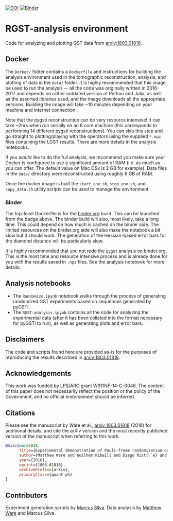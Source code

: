 [![DOI](https://zenodo.org/badge/DOI/10.5281/zenodo.4292751.svg)](https://doi.org/10.5281/zenodo.4292751)
[![Binder](https://mybinder.org/badge_logo.svg)](https://mybinder.org/v2/gh/matthewware/RGST-analysis/binder)

# RGST-analysis environment

Code for analyzing and plotting GST data from [arxiv:1803.01818](https://arxiv.org/abs/1803.01818).

## Docker
The `Docker/` folder contains a `Dockerfile` and instructions for building the analysis environment used in the tomographic reconstruction, analysis, and plotting of data in the `data/` folder. It is highly recommended that this image be used to run the analysis -- all the code was originally written in 2016-2017 and depends on rather outdated version of Python and Julia, as well as the assorted libraries used, and the image downloads all the appropriate versions. Building the image will take ~10 minutes depending on your machine and internet connection.

Note that the pygsti reconstruction can be very resource intensive! It can take ~2hrs when run serially on an 8 core machine (this corresponds to performing 14 different pygsti reconstructions). You can skip this step and go straight to plotting/playing with the operators using the supplied `*.npz` files containing the LGST results. There are more details in the analysis notebooks.

If you _would_ like to
do the full analysis, we recommend you make sure your Docker is configured to
use a significant amount of RAM (i.e. as much as you can offer. The default value on Mac OSx is 2 GB for example). Data files in
the `data/` directory were reconstructed using roughly 6 GB of RAM.

Once the docker image is built the `start_env.sh`, `stop_env.sh`, and
`copy_data.sh` utility scripts can be used to manage the environment.

### Binder
The top-level Dockerfile is for the [binder.org](https://mybinder.org/) build. This can be launched from the badge above. The binder build will also, most likely, take a long time. This could depend on how much is cached on the binder side. The limited resources on the binder.org side will also make the notebook a bit slow but it should work. The generation of the Hessian-based error bars for the diamond distance will be particularly slow.

It is highly recommended that you not redo the `pygst` analysis on binder.org. This is the most time and resource intensive process and is already done for you with the results saved in `.npz` files. See the analysis notebook for more details.

## Analysis notebooks
  * The `Randomize.ipynb` notebook walks through the process of generating randomized GST experiments based on sequences generated by pyGSTi.
  * The `RGST-analysis.ipynb` contains all the code for analyzing the experimental data (after it has been collated into the format necessary for pyGSTi to run), as well as generating plots and error bars.

## Disclaimers

The code and scripts found here are provided as-is for the purposes of reproducing the results described in [arxiv:1803.01818](https://arxiv.org/abs/1803.01818).

## Acknowledgements

This work was funded by LPS/ARO grant W911NF-14-C-0048.  The content of this paper does not necessarily reflect the position or the policy of the Government,
and no official endorsement should be inferred.

## Citations

Please see the manuscript by Ware et al., [arxiv:1803.01818](https://arxiv.org/abs/1803.01818) (2018) for additional details,
and cite the arXiv version and the most recently published version of the manuscript when referring to this work.

```bibtex
@misc{ware2018,
      title={Experimental demonstration of Pauli-frame randomization on a superconducting qubit},
      author={Matthew Ware and Guilhem Ribeill and Diego Rist{\`e} and Colm A. Ryan and Blake Johnson and Marcus P. da Silva},
      year={2018},
      eprint={1803.01818},
      archivePrefix={arXiv},
      primaryClass={quant-ph}
}
```

## Contributors

Experiment generation scripts by [Marcus Silva](https://marcusps.github.io/). Data analysis by 
[Matthew Ware](https://matthewware.dev/) and Marcus Silva.

